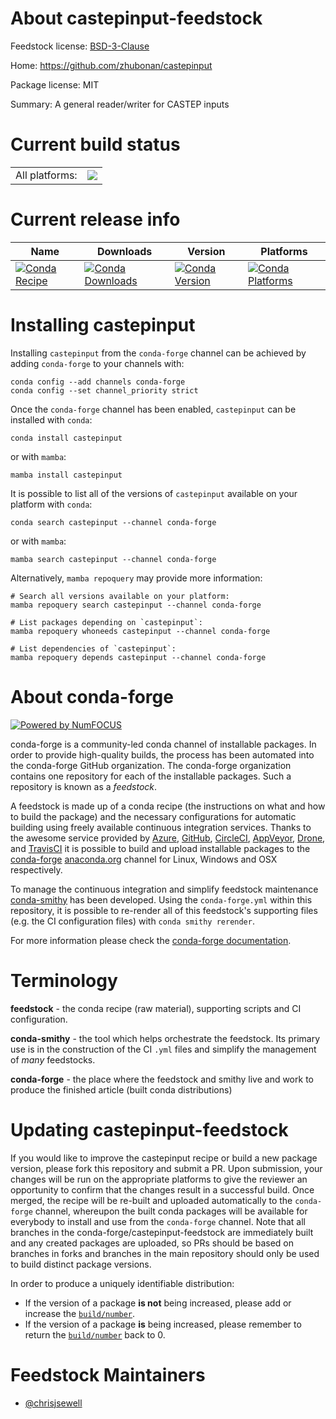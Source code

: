 About castepinput-feedstock
===========================

Feedstock license: [BSD-3-Clause](https://github.com/conda-forge/castepinput-feedstock/blob/main/LICENSE.txt)

Home: https://github.com/zhubonan/castepinput

Package license: MIT

Summary: A general reader/writer for CASTEP inputs

Current build status
====================


<table><tr><td>All platforms:</td>
    <td>
      <a href="https://dev.azure.com/conda-forge/feedstock-builds/_build/latest?definitionId=16758&branchName=main">
        <img src="https://dev.azure.com/conda-forge/feedstock-builds/_apis/build/status/castepinput-feedstock?branchName=main">
      </a>
    </td>
  </tr>
</table>

Current release info
====================

| Name | Downloads | Version | Platforms |
| --- | --- | --- | --- |
| [![Conda Recipe](https://img.shields.io/badge/recipe-castepinput-green.svg)](https://anaconda.org/conda-forge/castepinput) | [![Conda Downloads](https://img.shields.io/conda/dn/conda-forge/castepinput.svg)](https://anaconda.org/conda-forge/castepinput) | [![Conda Version](https://img.shields.io/conda/vn/conda-forge/castepinput.svg)](https://anaconda.org/conda-forge/castepinput) | [![Conda Platforms](https://img.shields.io/conda/pn/conda-forge/castepinput.svg)](https://anaconda.org/conda-forge/castepinput) |

Installing castepinput
======================

Installing `castepinput` from the `conda-forge` channel can be achieved by adding `conda-forge` to your channels with:

```
conda config --add channels conda-forge
conda config --set channel_priority strict
```

Once the `conda-forge` channel has been enabled, `castepinput` can be installed with `conda`:

```
conda install castepinput
```

or with `mamba`:

```
mamba install castepinput
```

It is possible to list all of the versions of `castepinput` available on your platform with `conda`:

```
conda search castepinput --channel conda-forge
```

or with `mamba`:

```
mamba search castepinput --channel conda-forge
```

Alternatively, `mamba repoquery` may provide more information:

```
# Search all versions available on your platform:
mamba repoquery search castepinput --channel conda-forge

# List packages depending on `castepinput`:
mamba repoquery whoneeds castepinput --channel conda-forge

# List dependencies of `castepinput`:
mamba repoquery depends castepinput --channel conda-forge
```


About conda-forge
=================

[![Powered by
NumFOCUS](https://img.shields.io/badge/powered%20by-NumFOCUS-orange.svg?style=flat&colorA=E1523D&colorB=007D8A)](https://numfocus.org)

conda-forge is a community-led conda channel of installable packages.
In order to provide high-quality builds, the process has been automated into the
conda-forge GitHub organization. The conda-forge organization contains one repository
for each of the installable packages. Such a repository is known as a *feedstock*.

A feedstock is made up of a conda recipe (the instructions on what and how to build
the package) and the necessary configurations for automatic building using freely
available continuous integration services. Thanks to the awesome service provided by
[Azure](https://azure.microsoft.com/en-us/services/devops/), [GitHub](https://github.com/),
[CircleCI](https://circleci.com/), [AppVeyor](https://www.appveyor.com/),
[Drone](https://cloud.drone.io/welcome), and [TravisCI](https://travis-ci.com/)
it is possible to build and upload installable packages to the
[conda-forge](https://anaconda.org/conda-forge) [anaconda.org](https://anaconda.org/)
channel for Linux, Windows and OSX respectively.

To manage the continuous integration and simplify feedstock maintenance
[conda-smithy](https://github.com/conda-forge/conda-smithy) has been developed.
Using the ``conda-forge.yml`` within this repository, it is possible to re-render all of
this feedstock's supporting files (e.g. the CI configuration files) with ``conda smithy rerender``.

For more information please check the [conda-forge documentation](https://conda-forge.org/docs/).

Terminology
===========

**feedstock** - the conda recipe (raw material), supporting scripts and CI configuration.

**conda-smithy** - the tool which helps orchestrate the feedstock.
                   Its primary use is in the construction of the CI ``.yml`` files
                   and simplify the management of *many* feedstocks.

**conda-forge** - the place where the feedstock and smithy live and work to
                  produce the finished article (built conda distributions)


Updating castepinput-feedstock
==============================

If you would like to improve the castepinput recipe or build a new
package version, please fork this repository and submit a PR. Upon submission,
your changes will be run on the appropriate platforms to give the reviewer an
opportunity to confirm that the changes result in a successful build. Once
merged, the recipe will be re-built and uploaded automatically to the
`conda-forge` channel, whereupon the built conda packages will be available for
everybody to install and use from the `conda-forge` channel.
Note that all branches in the conda-forge/castepinput-feedstock are
immediately built and any created packages are uploaded, so PRs should be based
on branches in forks and branches in the main repository should only be used to
build distinct package versions.

In order to produce a uniquely identifiable distribution:
 * If the version of a package **is not** being increased, please add or increase
   the [``build/number``](https://docs.conda.io/projects/conda-build/en/latest/resources/define-metadata.html#build-number-and-string).
 * If the version of a package **is** being increased, please remember to return
   the [``build/number``](https://docs.conda.io/projects/conda-build/en/latest/resources/define-metadata.html#build-number-and-string)
   back to 0.

Feedstock Maintainers
=====================

* [@chrisjsewell](https://github.com/chrisjsewell/)

